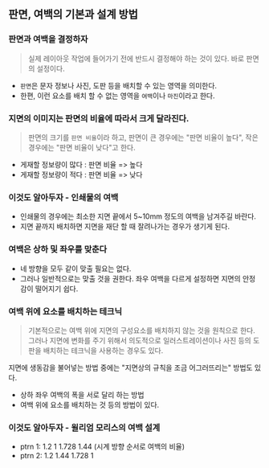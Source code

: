 ## 판면, 여백의 기본과 설계 방법

### 판면과 여백을 결정하자

> 실제 레이아웃 작업에 들어가기 전에 반드시 결정해야 하는 것이 있다. 바로 판면의 설정이다.

- `판면`은 문자 정보나 사진, 도판 등을 배치할 수 있는 영역을 의미한다.
- 한편, 이런 요소를 배치 할 수 없는 영역을 `여백`이나 `마진`이라고 한다.

### 지면의 이미지는 판면의 비율에 따라서 크게 달라진다.
> 판면의 크기를 `판면 비율`이라 하고, 판면이 큰 경우에는 "판면 비율이 높다", 작은 경우에는 "판면 비율이 낮다"고 한다.

- 게재할 정보량이 많다 : 판면 비율 => 높다
- 게재할 정보량이 적다 : 판면 비율 => 낮다
  
### 이것도 알아두자 - 인쇄물의 여백

- 인쇄물의 경우에는 최소한 지면 끝에서 5~10mm 정도의 여백을 남겨주길 바란다.
- 지면 끝까지 배치하면 지면을 재단 할 때 잘려나가는 경우가 생기게 된다.

### 여백은 상하 및 좌우를 맞춘다

- 네 방향을 모두 같이 맞출 필요는 없다.
- 그러나 일반적으로는 맞출 것을 권한다. 좌우 여백을 다르게 설정하면 지면의 안정감이 떨어지기 쉽다.

### 여백 위에 요소를 배치하는 테크닉
> 기본적으로는 여백 위에 지면의 구성요소를 배치하지 않는 것을 원칙으로 한다.
> 그러나 지면에 변화를 주기 위해서 의도적으로 일러스트레이션이나 사진 등의 도판을 배치하는 테크닉을 사용하는 경우도 있다.

지면에 생동감을 불어넣는 방법 중에는 "지면상의 규칙을 조금 어그러뜨리는" 방법도 있다.

- 상하 좌우 여백의 폭을 서로 달리 하는 방법
- 여백 위에 요소를 배치하는 것 등의 방법이 있다.


### 이것도 알아두자 - 윌리엄 모리스의 여백 설계

- ptrn 1: 1.2 1 1.728 1.44 (시계 방향 순서로 여백의 비율)
- ptrn 2: 1.2 1.44 1.728 1
